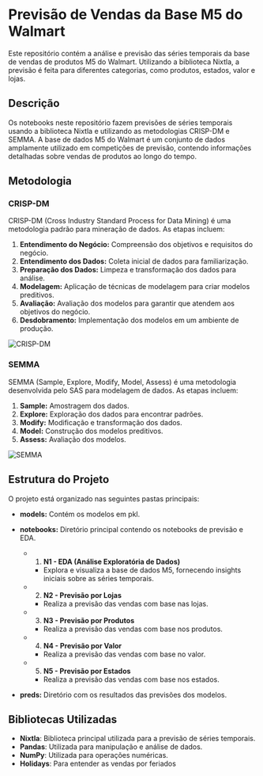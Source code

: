 # Previsão de Vendas da Base M5 do Walmart

Este repositório contém a análise e previsão das séries temporais da base de vendas de produtos M5 do Walmart. Utilizando a biblioteca Nixtla, a previsão é feita para diferentes categorias, como produtos, estados, valor e lojas.

## Descrição

Os notebooks neste repositório fazem previsões de séries temporais usando a biblioteca Nixtla e utilizando as metodologias CRISP-DM e SEMMA. A base de dados M5 do Walmart é um conjunto de dados amplamente utilizado em competições de previsão, contendo informações detalhadas sobre vendas de produtos ao longo do tempo.

## Metodologia

### CRISP-DM

CRISP-DM (Cross Industry Standard Process for Data Mining) é uma metodologia padrão para mineração de dados. As etapas incluem:

1. **Entendimento do Negócio:** Compreensão dos objetivos e requisitos do negócio.
2. **Entendimento dos Dados:** Coleta inicial de dados para familiarização.
3. **Preparação dos Dados:** Limpeza e transformação dos dados para análise.
4. **Modelagem:** Aplicação de técnicas de modelagem para criar modelos preditivos.
5. **Avaliação:** Avaliação dos modelos para garantir que atendem aos objetivos do negócio.
6. **Desdobramento:** Implementação dos modelos em um ambiente de produção.

![CRISP-DM](https://miro.medium.com/v2/resize:fit:988/0*tA5OjppLK627FfFo)

### SEMMA

SEMMA (Sample, Explore, Modify, Model, Assess) é uma metodologia desenvolvida pelo SAS para modelagem de dados. As etapas incluem:

1. **Sample:** Amostragem dos dados.
2. **Explore:** Exploração dos dados para encontrar padrões.
3. **Modify:** Modificação e transformação dos dados.
4. **Model:** Construção dos modelos preditivos.
5. **Assess:** Avaliação dos modelos.

![SEMMA](https://documentation.sas.com/api/docsets/emref/14.3/content/images/semma.png?locale=en)

## Estrutura do Projeto

O projeto está organizado nas seguintes pastas principais:

- **models:** Contém os modelos em pkl.
- **notebooks:** Diretório principal contendo os notebooks de previsão e EDA.
  - 1. **N1 - EDA (Análise Exploratória de Dados)**
     - Explora e visualiza a base de dados M5, fornecendo insights iniciais sobre as séries temporais.
  
  - 2. **N2 - Previsão por Lojas**
     - Realiza a previsão das vendas com base nas lojas.

  - 3. **N3 - Previsão por Produtos**
     - Realiza a previsão das vendas com base nos produtos.

  - 4. **N4 - Previsão por Valor**
     - Realiza a previsão das vendas com base no valor.

  - 5. **N5 - Previsão por Estados**
     - Realiza a previsão das vendas com base nos estados.
  
- **preds:** Diretório com os resultados das previsões dos modelos.


  
## Bibliotecas Utilizadas

- **Nixtla**: Biblioteca principal utilizada para a previsão de séries temporais.
- **Pandas**: Utilizada para manipulação e análise de dados.
- **NumPy**: Utilizada para operações numéricas.
- **Holidays**: Para entender as vendas por feriados

